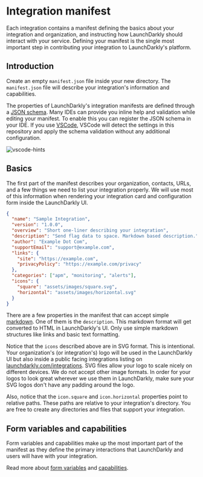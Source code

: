 # Integration manifest

Each integration contains a manifest defining the basics about your integration and organization,
and instructing how LaunchDarkly should interact with your service. Defining your manifest is the single most important step in contributing your integration to LaunchDarkly's platform.

## Introduction

Create an empty
`manifest.json` file inside your new directory. The `manifest.json` file will describe your
integration's information and capabilities.

The properties of LaunchDarkly's integration manifests are defined through a
[JSON schema](../manifest.schema.json).
Many IDEs can provide you inline help and validation while editing your
manifest. To enable this you can register the JSON
schema in your IDE. If you use
[VSCode](https://code.visualstudio.com/), VSCode will detect the settings in
this repository and apply the schema validation without any additional
configuration.

![vscode-hints](https://gist.githubusercontent.com/rmanalan/447b78a8c00a46c8638cca834c3009a3/raw/264fafe547a82ada8e5c134832bf35508a6b6458/manifest-vscode.png)

## Basics

The first part of the manifest describes your organization, contacts, URLs, and
a few things we need to list your integration properly. We will use most of this
information when rendering your integration card and configuration form
inside the LaunchDarkly UI.

```json
{
  "name": "Sample Integration",
  "version": "1.0.0",
  "overview": "Short one-liner describing your integration",
  "description": "Send flag data to space. Markdown based description.",
  "author": "Example Dot Com",
  "supportEmail": "support@example.com",
  "links": {
    "site": "https://example.com",
    "privacyPolicy": "https://example.com/privacy"
  },
  "categories": ["apm", "monitoring", "alerts"],
  "icons": {
    "square": "assets/images/square.svg",
    "horizontal": "assets/images/horizontal.svg"
  }
}
```


There are a few properties in the manifest that can accept simple
[markdown](https://daringfireball.net/projects/markdown/). One of them is the
`description`.
This markdown format will get converted to HTML in LaunchDarkly's UI. Only use
simple markdown structures like links and basic text formatting.

Notice that the `icons` described above are in SVG format. This is intentional. Your organization's (or
integration's) logo will be used in the LaunchDarkly UI but also inside a public
facing integrations listing on
[launchdarkly.com/integrations](https://launchdarkly.com/integrations/). SVG
files allow your logo to scale nicely on different devices. We do not accept other image formats.
In order for your logos to look great wherever we use them in LaunchDarkly, make sure your
SVG logos don't have any padding around the logo.

Also, notice that the `icon.square` and `icon.horizontal` properties point to
relative paths. These paths are relative to your integration's directory. You are
free to create any directories and files that support your integration.

## Form variables and capabilities

Form variables and capabilities make up the most important part of the manifest as they
define the primary interactions that LaunchDarkly and users will have with your integration.

Read more about [form variables](form-variables.md) and [capabilities](capabilities.md).
